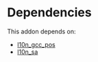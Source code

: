 # Dependencies

This addon depends on:

- [l10n_gcc_pos](../../../../../oca-ocb-l10n_asia-pacific/odoo-bringout-oca-ocb-l10n_gcc_pos)
- [l10n_sa](../../../../odoo-bringout-oca-ocb-l10n_sa)
